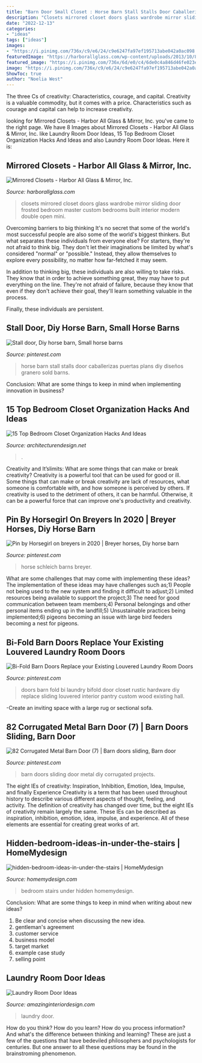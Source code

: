 ```yaml
---
title: "Barn Door Small Closet : Horse Barn Stall Stalls Door Caballerizas Puertas Plans Diy Diseños Granero Sold Barns"
description: "Closets mirrored closet doors glass wardrobe mirror sliding door frosted bedroom master custom bedrooms built interior modern double open mini"
date: "2022-12-13"
categories:
- "ideas"
tags: ["ideas"]
images:
- "https://i.pinimg.com/736x/c9/e6/24/c9e6247fa97ef195713abe042a0ac098.jpg"
featuredImage: "https://harborallglass.com/wp-content/uploads/2013/10/83.jpg"
featured_image: "https://i.pinimg.com/736x/6d/e0/c4/6de0c4a846d46fe023ecd72860c31508--laundry-room-doors-laundry-room-organization.jpg"
image: "https://i.pinimg.com/736x/c9/e6/24/c9e6247fa97ef195713abe042a0ac098.jpg"
ShowToc: true
author: "Noelia West"
---
```



The three Cs of creativity: Characteristics, courage, and capital.
Creativity is a valuable commodity, but it comes with a price. Characteristics such as courage and capital can help to increase creativity.

	

		
looking for Mirrored Closets - Harbor All Glass &amp; Mirror, Inc. you've came to the right page. We have 8 Images about Mirrored Closets - Harbor All Glass &amp; Mirror, Inc. like Laundry Room Door Ideas, 15 Top Bedroom Closet Organization Hacks And Ideas and also Laundry Room Door Ideas. Here it is:
		
    
## Mirrored Closets - Harbor All Glass &amp; Mirror, Inc.

<img loading=lazy src="https://harborallglass.com/wp-content/uploads/2013/10/83.jpg" onerror="this.onerror=null;this.src='https://tse3.mm.bing.net/th?id=OIP.JSaSN4fJn6sUTPMOFPAD_wHaJ4&amp;pid=15.1';" alt="Mirrored Closets - Harbor All Glass &amp; Mirror, Inc.">

_Source: harborallglass.com_

>closets mirrored closet doors glass wardrobe mirror sliding door frosted bedroom master custom bedrooms built interior modern double open mini. 

	

Overcoming barriers to big thinking
It's no secret that some of the world's most successful people are also some of the world's biggest thinkers. But what separates these individuals from everyone else?
For starters, they're not afraid to think big. They don't let their imaginations be limited by what's considered "normal" or "possible." Instead, they allow themselves to explore every possibility, no matter how far-fetched it may seem.

In addition to thinking big, these individuals are also willing to take risks. They know that in order to achieve something great, they may have to put everything on the line. They're not afraid of failure, because they know that even if they don't achieve their goal, they'll learn something valuable in the process.

 Finally, these individuals are persistent.

    
## Stall Door, Diy Horse Barn, Small Horse Barns

<img loading=lazy src="https://i.pinimg.com/736x/18/9a/00/189a00063e2721d24f4124edb2975fc6.jpg" onerror="this.onerror=null;this.src='https://tse4.mm.bing.net/th?id=OIP.0orJkC-DxicSbaYjoNooMgHaFj&amp;pid=15.1';" alt="Stall door, Diy horse barn, Small horse barns">

_Source: pinterest.com_

>horse barn stall stalls door caballerizas puertas plans diy diseños granero sold barns. 

	

Conclusion: What are some things to keep in mind when implementing innovation in business?
 

    
## 15 Top Bedroom Closet Organization Hacks And Ideas

<img loading=lazy src="https://cdn.architecturendesign.net/wp-content/uploads/2016/01/AD-Bedroom-Closet-Organization-Hacks-And-Ideas-08.jpg" onerror="this.onerror=null;this.src='https://tse3.mm.bing.net/th?id=OIP.gISlyeyLu3rBVdXj1S058AHaLH&amp;pid=15.1';" alt="15 Top Bedroom Closet Organization Hacks And Ideas">

_Source: architecturendesign.net_

>. 

	

Creativity and It’slimits: What are some things that can make or break creativity?
Creativity is a powerful tool that can be used for good or ill. Some things that can make or break creativity are lack of resources, what someone is comfortable with, and how someone is perceived by others. If creativity is used to the detriment of others, it can be harmful. Otherwise, it can be a powerful force that can improve one's productivity and creativity.

    
## Pin By Horsegirl On Breyers In 2020 | Breyer Horses, Diy Horse Barn

<img loading=lazy src="https://i.pinimg.com/736x/a6/17/9b/a6179bbbe6cbe38f517bf78672ea1f91.jpg" onerror="this.onerror=null;this.src='https://tse4.mm.bing.net/th?id=OIP.LjuPVBI9g-Nn00-oyr-WjAHaE4&amp;pid=15.1';" alt="Pin by Horsegirl on breyers in 2020 | Breyer horses, Diy horse barn">

_Source: pinterest.com_

>horse schleich barns breyer. 

	

What are some challenges that may come with implementing these ideas?
The implementation of these ideas may have challenges such as;1) People not being used to the new system and finding it difficult to adjust;2) Limited resources being available to support the project;3) The need for good communication between team members;4) Personal belongings and other personal items ending up in the landfill;5) Unsustainable practices being implemented;6) pigeons becoming an issue with large bird feeders becoming a nest for pigeons.

    
## Bi-Fold Barn Doors Replace Your Existing Louvered Laundry Room Doors

<img loading=lazy src="https://i.pinimg.com/736x/6d/e0/c4/6de0c4a846d46fe023ecd72860c31508--laundry-room-doors-laundry-room-organization.jpg" onerror="this.onerror=null;this.src='https://tse2.mm.bing.net/th?id=OIP.0rQxxfnKjO0ah1-lQX6xLgHaJ3&amp;pid=15.1';" alt="Bi-Fold Barn Doors Replace your Existing Louvered Laundry Room Doors">

_Source: pinterest.com_

>doors barn fold bi laundry bifold door closet rustic hardware diy replace sliding louvered interior pantry custom wood existing hall. 

	

-Create an inviting space with a large rug or sectional sofa.

    
## 82 Corrugated Metal Barn Door (7) | Barn Doors Sliding, Barn Door

<img loading=lazy src="https://i.pinimg.com/736x/c9/e6/24/c9e6247fa97ef195713abe042a0ac098.jpg" onerror="this.onerror=null;this.src='https://tse4.mm.bing.net/th?id=OIP.XXMHnkR8fFBV3Hv_wldmDQHaMo&amp;pid=15.1';" alt="82 Corrugated Metal Barn Door (7) | Barn doors sliding, Barn door">

_Source: pinterest.com_

>barn doors sliding door metal diy corrugated projects. 

	

The eight IEs of creativity: Inspiration, Inhibition, Emotion, Idea, Impulse, and finally Experience
Creativity is a term that has been used throughout history to describe various different aspects of thought, feeling, and activity. The definition of creativity has changed over time, but the eight IEs of creativity remain largely the same. These IEs can be described as inspiration, inhibition, emotion, idea, impulse, and experience. All of these elements are essential for creating great works of art.

    
## Hidden-bedroom-ideas-in-under-the-stairs | HomeMydesign

<img loading=lazy src="https://homemydesign.com/wp-content/uploads/2019/11/hidden-bedroom-ideas-in-under-the-stairs.jpg" onerror="this.onerror=null;this.src='https://tse3.mm.bing.net/th?id=OIP.Rg_IE3JFTDpw60LHLICSnAHaLH&amp;pid=15.1';" alt="hidden-bedroom-ideas-in-under-the-stairs | HomeMydesign">

_Source: homemydesign.com_

>bedroom stairs under hidden homemydesign. 

	

Conclusion: What are some things to keep in mind when writing about new ideas?
1. Be clear and concise when discussing the new idea.
2. gentleman's agreement 
3. customer service 
4. business model 
5. target market 
6. example case study
7. selling point 

    
## Laundry Room Door Ideas

<img loading=lazy src="http://www.amazinginteriordesign.com/wp-content/uploads/2020/09/fi-15.jpg" onerror="this.onerror=null;this.src='https://tse1.mm.bing.net/th?id=OIP.627nzJdI5YKh-4CZHENJUgHaJ4&amp;pid=15.1';" alt="Laundry Room Door Ideas">

_Source: amazinginteriordesign.com_

>laundry door. 

	

How do you think? How do you learn? How do you process information? And what's the difference between thinking and learning? These are just a few of the questions that have bedeviled philosophers and psychologists for centuries. But one answer to all these questions may be found in the brainstroming phenomenon.

